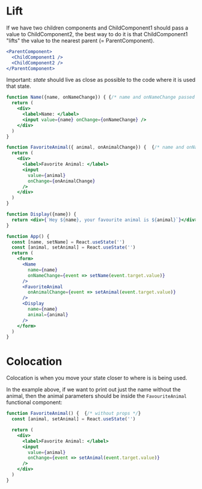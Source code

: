 # Lift

If we have two children components and ChildComponent1 should pass a value to ChildComponent2, the best way to do it is that ChildComponent1 "lifts" the value to the nearest parent (= ParentComponent).

```jsx
<ParentComponent>
  <ChildComponent1 />
  <ChildComponent2 />
</ParentComponent>
```

Important: _state_ should live as close as possible to the code where it is used that state.

```jsx
function Name({name, onNameChange}) { {/* name and onNameChange passed as arguments */}
  return (
    <div>
      <label>Name: </label>
      <input value={name} onChange={onNameChange} />
    </div>
  )
}

function FavoriteAnimal({ animal, onAnimalChange}) {  {/* name and onNameChange passed as arguments */}
  return (
    <div>
      <label>Favorite Animal: </label>
      <input
        value={animal}
        onChange={onAnimalChange}
      />
    </div>
  )
}

function Display({name}) {
  return <div>{`Hey ${name}, your favourite animal is ${animal}`}</div>
}

function App() {
  const [name, setName] = React.useState('')
  const [animal, setAnimal] = React.useState('')
  return (
    <form>
      <Name
        name={name}
        onNameChange={event => setName(event.target.value)}
      />
      <FavoriteAnimal
        onAnimalChange={event => setAnimal(event.target.value)}
      />
      <Display
        name={name}
        animal={animal}
      />
    </form>
  )
}
```

# Colocation

Colocation is when you move your state closer to where is is being used.

In the example above, if we want to print out just the name without the animal, then the animal parameters should be inside the `FavouriteAnimal` functional component:

```jsx
function FavoriteAnimal() {  {/* without props */}
  const [animal, setAnimal] = React.useState('')

  return (
    <div>
      <label>Favorite Animal: </label>
      <input
        value={animal}
        onChange={event => setAnimal(event.target.value)}
      />
    </div>
  )
}
```
